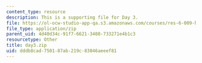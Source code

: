 ```yaml
---
content_type: resource
description: This is a supporting file for Day 3.
file: https://ol-ocw-studio-app-qa.s3.amazonaws.com/courses/res-6-009-how-to-process-analyze-and-visualize-data-january-iap-2012/dddb8cad750187ab219c83046aeeef81_day3.zip
file_type: application/zip
parent_uid: 4d40d34c-91f7-6621-3408-733271e4b1c3
resourcetype: Other
title: day3.zip
uid: dddb8cad-7501-87ab-219c-83046aeeef81
---
```

